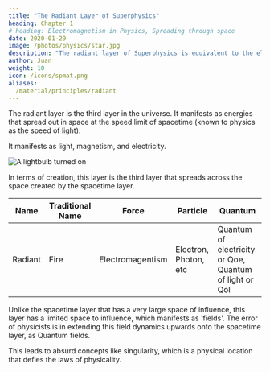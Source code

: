 ```yaml
---
title: "The Radiant Layer of Superphysics"
heading: Chapter 1
# heading: Electromagnetism in Physics, Spreading through space
date: 2020-01-29
image: /photos/physics/star.jpg
description: "The radiant layer of Superphysics is equivalent to the electromagentic field in Physics"
author: Juan
weight: 10
icon: /icons/spmat.png
aliases: 
  /material/principles/radiant  
---
```



The radiant layer is the third layer in the universe. It manifests as energies that spread out in space at the speed limit of spacetime (known to physics as the speed of light). 

It manifests as light, magnetism, and electricity.

![A lightbulb turned on](/photos/physics/light.jpg)

In terms of creation, this layer is the third layer that spreads across the space created by the spacetime layer.

Name | Traditional Name | Force | Particle | Quantum
--- | --- | --- | --- | ---
Radiant | Fire | Electromagentism | Electron, Photon, etc | Quantum of electricity or Qoe, Quantum of light or Qol


Unlike the spacetime layer that has a very large space of influence, this layer has a limited space to influence, which manifests as 'fields'. The error of physicists is in extending this field dynamics upwards onto the spacetime layer, as Quantum fields. 

This leads to absurd concepts like singularity, which is a physical location that defies the laws of physicality. 
